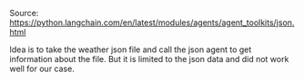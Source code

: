 Source: https://python.langchain.com/en/latest/modules/agents/agent_toolkits/json.html

Idea is to take the weather json file and call the json agent to get information about the file. 
But it is limited to the json data and did not work well for our case. 